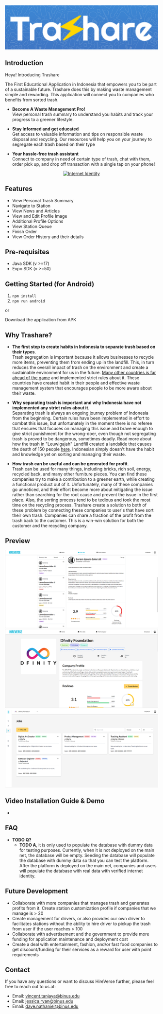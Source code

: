 <p align="center"><img src="./assets/logo/icon-cropped.png" alt="Icon Cropped" /></p>

## Introduction

Heya! Introducing Trashare

The First Educational Application in Indonesia that empowers you to be part of a sustainable future. Trashare does this by making waste management simple and rewarding. This application will connect you to companies who benefits from sorted trash.

- **Become A Waste Management Pro!** <br />View personal trash summary to understand you habits and track your progress to a greener lifestyle.

- **Stay Informed and get educated** 
<br />Get access to valuable information and tips on responsible waste disposal and recycling. Our resources will help you on your journey to segregate each trash based on their type

- **Your hassle-free trash assistant** 
<br />Connect to company in need of certain type of trash, chat with them, order pick up, and drop off transaction with a single tap on your phone!

<p align="center"><a href="https://identity.ic0.app" target="_blank" rel="noopener noreferrer"><img width="800" src="assets/PreviewGIF.gif" alt="Internet Identity"></a></p>


## Features

- View Personal Trash Summary 
- Navigate to Station
- View News and Articles
- View and Edit Profile Image
- Additional Profile Options
- View Station Queue
- Finish Order
- View Order History and their details


## Pre-requisites

- Java SDK (v >=17)
- Expo SDK (v >=50)

## Getting Started (for Android)

1. `npm install`
2. `npm run android`

or

Download the application from APK

## Why Trashare?

- **The first step to create habits in Indonesia to separate trash based on their types**. <br> 
  Trash segregation is important because it allows businesses to recycle more items, preventing them from ending up in the landfill. This, in turn reduces the overall impact of trash on the environment and create a sustainable environment for us in the future. [Many other countries is far ahead of the game](https://waste4change.com/blog/countries-interesting-waste-sorting-culture/) and implemented strict rules about it. These countries have created habit in their people and effective waste management system that encourages people to be more aware about their waste.

- **Why separating trash is important and why Indonesia have not implemented any strict rules about it**. <br> 
  Separating trash is always an ongoing journey problem of Indonesia from the beginning. Certain rules have been implemented in effort to combat this issue, but unfortunately in the moment there is no referee that ensures that focuses on managing this issue and brave enough to give strict punishment for the wrong-doer, even though not segregating trash is proved to be dangerous, sometimes deadly. Read more about how the trash in "Leuwigajah" Landfill created a landslide that causes the death of 150 people [here](https://news.detik.com/berita-jawa-barat/d-4906289/mengenang-tragedi-longsor-sampah-di-tpa-leuwigajah). Indonesian simply doesn't have the habit and knowledge yet on sorting and managing their waste.


- **How trash can be useful and can be generated for profit**. <br> 
  Trash can be used for many things, including bricks, rich soil, energy, recycled back, and many other furniture pieces. You can find these companies try to make a contribution to a greener earth, while creating a functional product out of it. Unfortunately, many of these companies go unnoticed, and their effort become more about mitigating the issue rather than searching for the root cause and prevent the issue in the first place. Also, the sorting process tend to be tedious and took the most time on the recycling process. Trashare create a solution to both of these problem by connecting these companies to user's that have sort their own trash. Companies can share a fraction of the profit from the trash back to the customer. This is a win-win solution for both the customer and the recycling company.


## Preview

![Image Preview](https://github.com/dave-andrew/HireVerse/blob/master/assets/Preview1.png)
![Image Preview](https://github.com/dave-andrew/HireVerse/blob/master/assets/Preview2.png)
![Image Preview](https://github.com/dave-andrew/HireVerse/blob/master/assets/Preview3.png)

## Video Installation Guide & Demo

- 


## FAQ

- **TODO Q?**
    - **TODO A**, it is only used to populate the database with dummy data for testing
      purposes.
      Currently, when it is not deployed on the main net, the database will be empty. Seeding the database will populate
      the database with dummy data so that you can test the platform. After the platform is deployed on the main net,
      companies and users will populate the database with real data with verified internet identity.

## Future Development

- Collaborate with more companies that manages trash and generates profits from it. Create station customization profile if companies that we manage is > 20
- Create management for drivers, or also provides our own driver to facilitates stations without the ability to hire driver to pickup the trash from user if the user reaches > 100 
- Collaborate with advertisement and the government to provide more funding for application maintenance and deployment cost
- Create a deal with entertainment, fashion, and/or fast food companies to get discount/funding for their services as a reward for user with point requirements  


## Contact

If you have any questions or want to discuss HireVerse further, please feel free to reach out to us at:
- Email: vincent.tanjaya@binus.edu
- Email: jessica.ryan@binus.edu
- Email: dave.nathaniel@binus.edu


